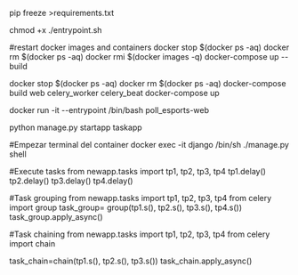 pip freeze >requirements.txt

chmod +x ./entrypoint.sh

#restart docker images and containers
docker stop $(docker ps -aq)
docker rm $(docker ps -aq)
docker rmi $(docker images -q)
docker-compose up --build

docker stop $(docker ps -aq)
docker rm $(docker ps -aq)
docker-compose build web celery_worker celery_beat
docker-compose up 


docker run -it --entrypoint /bin/bash poll_esports-web        

python manage.py startapp taskapp

#Empezar terminal del container
docker exec -it django /bin/sh
./manage.py shell

#Execute tasks
from newapp.tasks import tp1, tp2, tp3, tp4
tp1.delay()
tp2.delay()
tp3.delay()
tp4.delay()

#Task grouping
from newapp.tasks import tp1, tp2, tp3, tp4
from celery import group
task_group= group(tp1.s(), tp2.s(), tp3.s(), tp4.s())
task_group.apply_async()

#Task chaining
from newapp.tasks import tp1, tp2, tp3, tp4
from celery import chain

task_chain=chain(tp1.s(), tp2.s(), tp3.s())
task_chain.apply_async()
